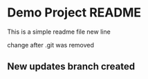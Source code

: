 # Demo Project README

This is a simple readme file
new line

change after .git was removed

## New updates branch created